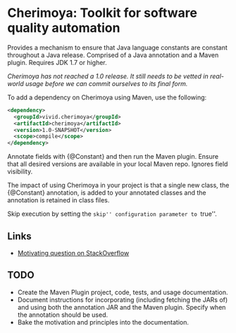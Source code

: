 # Cherimoya: Toolkit for software quality automation

Provides a mechanism to ensure that Java language constants are constant throughout a Java release.
Comprised of a Java annotation and a Maven plugin.
Requires JDK 1.7 or higher.

*Cherimoya has not reached a 1.0 release. It still needs to be vetted in real-world usage before we can commit ourselves to its final form.*

To add a dependency on Cherimoya using Maven, use the following:

```xml
<dependency>
  <groupId>vivid.cherimoya</groupId>
  <artifactId>cherimoya</artifactId>
  <version>1.0-SNAPSHOT</version>
  <scope>compile</scope>
</dependency>
```

Annotate fields with {@Constant} and then run the Maven plugin.
Ensure that all desired versions are available in your local Maven repo.
Ignores field visibility.

The impact of using Cherimoya in your project is that a single new class, the {@Constant} annotation,
is added to your annotated classes and the annotation is retained in class files.

Skip execution by setting the ``skip'' configuration parameter to ``true''.

## Links

- [Motivating question on StackOverflow](https://stackoverflow.com/questions/41393794/good-practices-for-breaking-maven-build-when-specific-class-members-change-val)

## TODO

- Create the Maven Plugin project, code, tests, and usage documentation.
- Document instructions for incorporating (including fetching the JARs of) and using both the annotation JAR and the Maven plugin. Specify when the annotation should be used.
- Bake the motivation and principles into the documentation.
